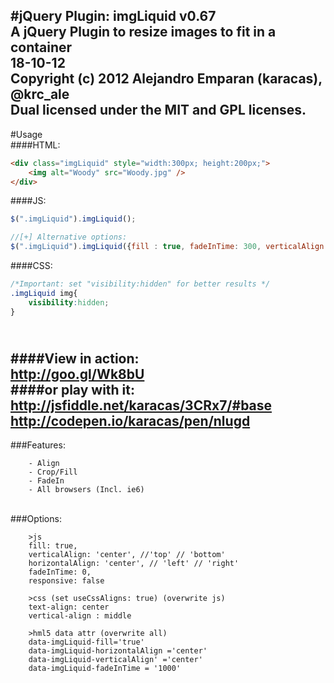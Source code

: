 #jQuery  Plugin: imgLiquid v0.67  
A jQuery Plugin to resize images to fit in a container  
18-10-12  
Copyright (c) 2012 Alejandro Emparan (karacas), @krc_ale  
Dual licensed under the MIT and GPL licenses.
 
------------------------
#Usage  
####HTML:
```html
<div class="imgLiquid" style="width:300px; height:200px;">
	<img alt="Woody" src="Woody.jpg" />
</div>
```
  
####JS:
```js
$(".imgLiquid").imgLiquid();

//[+] Alternative options:
$(".imgLiquid").imgLiquid({fill : true, fadeInTime: 300, verticalAlign: 'center', horizontalAlign: 'center'});
```
  
####CSS:
```css
/*Important: set "visibility:hidden" for better results */
.imgLiquid img{
    visibility:hidden;
}
```
   
####View in action:  		
http://goo.gl/Wk8bU  
####or play with it:  	
http://jsfiddle.net/karacas/3CRx7/#base  
http://codepen.io/karacas/pen/nlugd
 
------------------------
###Features:
```
	- Align
	- Crop/Fill
	- FadeIn
	- All browsers (Incl. ie6)
```
   
###Options:
```
	>js
	fill: true,
	verticalAlign: 'center', //'top' // 'bottom'
	horizontalAlign: 'center', // 'left' // 'right'
	fadeInTime: 0,
	responsive: false
	
	>css (set useCssAligns: true) (overwrite js)
	text-align: center
	vertical-align : middle

	>hml5 data attr (overwrite all)
	data-imgLiquid-fill='true'
	data-imgLiquid-horizontalAlign ='center'
	data-imgLiquid-verticalAlign' ='center'
	data-imgLiquid-fadeInTime = '1000'
```
   

